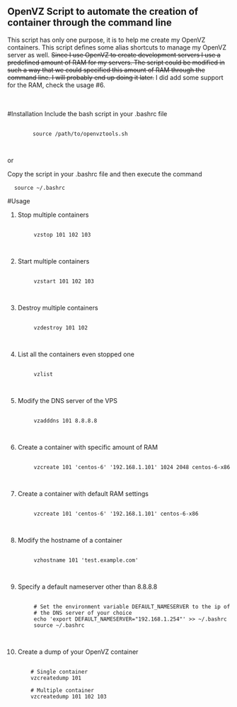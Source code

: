 OpenVZ Script to automate the creation of container through the command line
----------------------------------------------------------------------------

This script has only one purpose, it is to help me create my OpenVZ containers.
This script defines some alias shortcuts to manage my OpenVZ server as well.
<del>Since I use OpenVZ to create development servers I use a predefined amount of RAM
for my servers. The script could be modified in such a way that we could specified
this amount of RAM through the command line. I will probably end up doing it later.</del>
I did add some support for the RAM, check the usage #6.


<br />
<br />
#Installation
Include the bash script in your .bashrc file
    <pre>
        <code>
        source /path/to/openvztools.sh
        </code>
    </pre>

or 

Copy the script in your .bashrc file and then execute the command
    <pre>
        <code>
        source ~/.bashrc
        </code>
    </pre>

#Usage
1. Stop multiple containers
    <pre>
        <code>
        vzstop 101 102 103
        </code>
    </pre>
    
2. Start multiple containers
    <pre>
        <code>
        vzstart 101 102 103
        </code>
    </pre>
    
3. Destroy multiple containers
    <pre>
        <code>
        vzdestroy 101 102
        </code>
    </pre>
    
4. List all the containers even stopped one
    <pre>
        <code>
        vzlist
        </code>
    </pre>
    
5. Modify the DNS server of the VPS
    <pre>
        <code>
        vzadddns 101 8.8.8.8
        </code>
    </pre>
    
6. Create a container with specific amount of RAM
    <pre>
        <code>
        vzcreate 101 'centos-6' '192.168.1.101' 1024 2048 centos-6-x86
        </code>
    </pre>
    
7. Create a container with default RAM settings
    <pre>
        <code>
        vzcreate 101 'centos-6' '192.168.1.101' centos-6-x86
        </code>
    </pre>
    
8. Modify the hostname of a container
    <pre>
        <code>
        vzhostname 101 'test.example.com'
        </code>
    </pre>

9. Specify a default nameserver other than 8.8.8.8
    <pre>
        <code>
        # Set the environment variable DEFAULT_NAMESERVER to the ip of
        # the DNS server of your choice
        echo 'export DEFAULT_NAMESERVER="192.168.1.254"' >> ~/.bashrc
        source ~/.bashrc
        </code>
    </pre>
    
10. Create a dump of your OpenVZ container
    <pre>
        <code>        
        # Single container
        vzcreatedump 101
        
        # Multiple container
        vzcreatedump 101 102 103
        </code>
    </pre>
